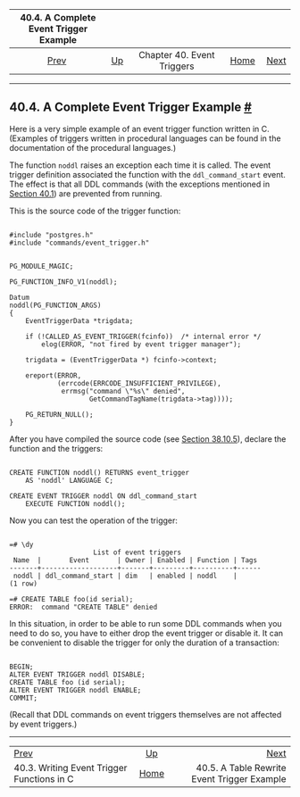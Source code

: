 <!--?xml version="1.0" encoding="UTF-8" standalone="no"?-->

|                       40.4. A Complete Event Trigger Example                       |                                                        |                            |                                                       |                                                                                                 |
| :--------------------------------------------------------------------------------: | :----------------------------------------------------- | :------------------------: | ----------------------------------------------------: | ----------------------------------------------------------------------------------------------: |
| [Prev](event-trigger-interface.html "40.3. Writing Event Trigger Functions in C")  | [Up](event-triggers.html "Chapter 40. Event Triggers") | Chapter 40. Event Triggers | [Home](index.html "PostgreSQL 17devel Documentation") |  [Next](event-trigger-table-rewrite-example.html "40.5. A Table Rewrite Event Trigger Example") |

***

## 40.4. A Complete Event Trigger Example [#](#EVENT-TRIGGER-EXAMPLE)

Here is a very simple example of an event trigger function written in C. (Examples of triggers written in procedural languages can be found in the documentation of the procedural languages.)

The function `noddl` raises an exception each time it is called. The event trigger definition associated the function with the `ddl_command_start` event. The effect is that all DDL commands (with the exceptions mentioned in [Section 40.1](event-trigger-definition.html "40.1. Overview of Event Trigger Behavior")) are prevented from running.

This is the source code of the trigger function:

```

#include "postgres.h"
#include "commands/event_trigger.h"


PG_MODULE_MAGIC;

PG_FUNCTION_INFO_V1(noddl);

Datum
noddl(PG_FUNCTION_ARGS)
{
    EventTriggerData *trigdata;

    if (!CALLED_AS_EVENT_TRIGGER(fcinfo))  /* internal error */
        elog(ERROR, "not fired by event trigger manager");

    trigdata = (EventTriggerData *) fcinfo->context;

    ereport(ERROR,
            (errcode(ERRCODE_INSUFFICIENT_PRIVILEGE),
             errmsg("command \"%s\" denied",
                    GetCommandTagName(trigdata->tag))));

    PG_RETURN_NULL();
}
```

After you have compiled the source code (see [Section 38.10.5](xfunc-c.html#DFUNC "38.10.5. Compiling and Linking Dynamically-Loaded Functions")), declare the function and the triggers:

```

CREATE FUNCTION noddl() RETURNS event_trigger
    AS 'noddl' LANGUAGE C;

CREATE EVENT TRIGGER noddl ON ddl_command_start
    EXECUTE FUNCTION noddl();
```

Now you can test the operation of the trigger:

```

=# \dy
                     List of event triggers
 Name  |       Event       | Owner | Enabled | Function | Tags
-------+-------------------+-------+---------+----------+------
 noddl | ddl_command_start | dim   | enabled | noddl    |
(1 row)

=# CREATE TABLE foo(id serial);
ERROR:  command "CREATE TABLE" denied
```

In this situation, in order to be able to run some DDL commands when you need to do so, you have to either drop the event trigger or disable it. It can be convenient to disable the trigger for only the duration of a transaction:

```

BEGIN;
ALTER EVENT TRIGGER noddl DISABLE;
CREATE TABLE foo (id serial);
ALTER EVENT TRIGGER noddl ENABLE;
COMMIT;
```

(Recall that DDL commands on event triggers themselves are not affected by event triggers.)

***

|                                                                                    |                                                        |                                                                                                 |
| :--------------------------------------------------------------------------------- | :----------------------------------------------------: | ----------------------------------------------------------------------------------------------: |
| [Prev](event-trigger-interface.html "40.3. Writing Event Trigger Functions in C")  | [Up](event-triggers.html "Chapter 40. Event Triggers") |  [Next](event-trigger-table-rewrite-example.html "40.5. A Table Rewrite Event Trigger Example") |
| 40.3. Writing Event Trigger Functions in C                                         |  [Home](index.html "PostgreSQL 17devel Documentation") |                                                     40.5. A Table Rewrite Event Trigger Example |
